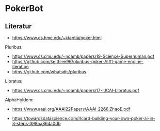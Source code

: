 # PokerBot

## Literatur
- https://www.cs.hmc.edu/~ktantia/poker.html

Pluribus:
- https://www.cs.cmu.edu/~noamb/papers/19-Science-Superhuman.pdf
- https://github.com/keithlee96/pluribus-poker-AI#1-game-engine-iteration
- https://github.com/whatsdis/pluribus

Libratus:
- https://www.cs.cmu.edu/~noamb/papers/17-IJCAI-Libratus.pdf

AlphaHoldem:
- https://www.aaai.org/AAAI22Papers/AAAI-2268.ZhaoE.pdf

- https://towardsdatascience.com/rlcard-building-your-own-poker-ai-in-3-steps-398aa864a0db
